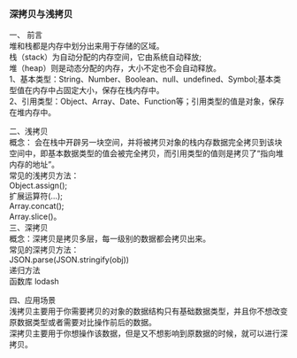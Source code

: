 ### 深拷贝与浅拷贝
一、 前言  
堆和栈都是内存中划分出来用于存储的区域。  
栈（stack）为自动分配的内存空间，它由系统自动释放;  
堆（heap）则是动态分配的内存，大小不定也不会自动释放。  
1、基本类型：String、Number、Boolean、null、undefined、Symbol;基本类型值在内存中占固定大小，保存在栈内存中。  
2、引用类型：Object、Array、Date、Function等；引用类型的值是对象，保存在堆内存中。  

二、浅拷贝  
概念： 会在栈中开辟另一块空间，并将被拷贝对象的栈内存数据完全拷贝到该块空间中，即基本数据类型的值会被完全拷贝，而引用类型的值则是拷贝了“指向堆内存的地址”。  
常见的浅拷贝方法：  
Object.assign();    
扩展运算符(…);  
Array.concat();  
Array.slice()。    
三、深拷贝  
概念：深拷贝是拷贝多层，每一级别的数据都会拷贝出来。  
常见的深拷贝方法：  
JSON.parse(JSON.stringify(obj))  
递归方法  
函数库 lodash  

四、应用场景  
浅拷贝主要用于你需要拷贝的对象的数据结构只有基础数据类型，并且你不想改变原数据类型或者需要对比操作前后的数据。  
深拷贝主要用于你想操作该数据，但是又不想影响到原数据的时候，就可以进行深拷贝。